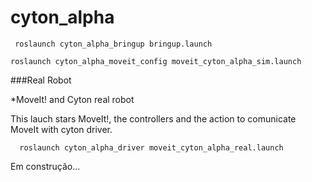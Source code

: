 # cyton_alpha

     roslaunch cyton_alpha_bringup bringup.launch

    roslaunch cyton_alpha_moveit_config moveit_cyton_alpha_sim.launch

###Real Robot

*MoveIt! and Cyton real robot
  
This lauch stars MoveIt!, the controllers and the action to comunicate MoveIt with cyton driver.

```
  roslaunch cyton_alpha_driver moveit_cyton_alpha_real.launch
```

Em construção...



